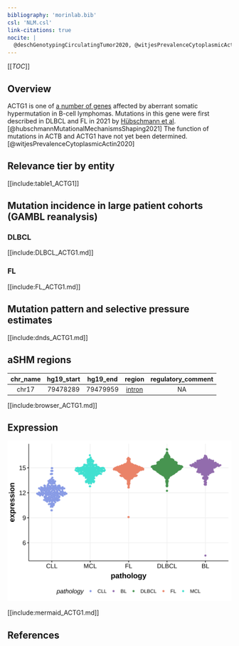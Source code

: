 ```yaml
---
bibliography: 'morinlab.bib'
csl: 'NLM.csl'
link-citations: true
nocite: |
  @deschGenotypingCirculatingTumor2020, @witjesPrevalenceCytoplasmicActin2020, @spinaGeneticsNodalMarginal2016, @hubschmannMutationalMechanismsShaping2021, 
---
```


[[_TOC_]]


## Overview

ACTG1 is one of [a number of genes](https://github.com/morinlab/LLMPP/wiki/ashm) affected by aberrant somatic hypermutation in B-cell lymphomas. 
Mutations in this gene were first described in DLBCL and FL in 2021 by [Hübschmann et al](papers/hubschmannMutationalMechanismsShaping2021.md).[@hubschmannMutationalMechanismsShaping2021]
The function of mutations in ACTB and ACTG1 have not yet been determined.[@witjesPrevalenceCytoplasmicActin2020]



## Relevance tier by entity

[[include:table1_ACTG1]]

## Mutation incidence in large patient cohorts (GAMBL reanalysis)

### DLBCL
[[include:DLBCL_ACTG1.md]]

### FL
[[include:FL_ACTG1.md]]

## Mutation pattern and selective pressure estimates

[[include:dnds_ACTG1.md]]

## aSHM regions

|chr_name|hg19_start|hg19_end|region                                                                                       |regulatory_comment|
|:--------:|:----------:|:--------:|:---------------------------------------------------------------------------------------------:|:------------------:|
|chr17   |79478289  |79479959|[intron](https://genome.ucsc.edu/s/rdmorin/GAMBL%20hg19?position=chr17%3A79478289%2D79479959)|NA                |



[[include:browser_ACTG1.md]]

## Expression
![](images/gene_expression/ACTG1_by_pathology.svg)

[[include:mermaid_ACTG1.md]]

## References


<!-- ORIGIN: spinaGeneticsNodalMarginal2016b -->
<!-- DLBCL: hubschmannMutationalMechanismsShaping2021b -->
<!-- MZL: spinaGeneticsNodalMarginal2016b -->
<!-- FL: hubschmannMutationalMechanismsShaping2021b -->
<!-- PMBL: deschGenotypingCirculatingTumor2020 -->
